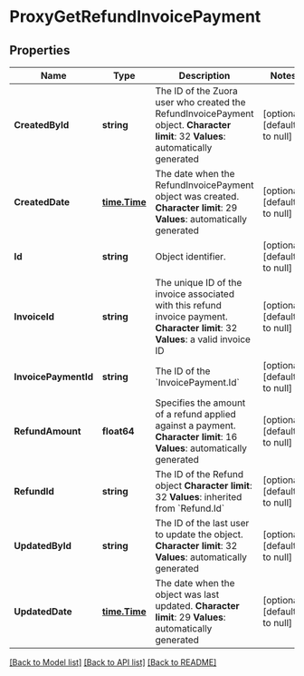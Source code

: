# ProxyGetRefundInvoicePayment

## Properties
Name | Type | Description | Notes
------------ | ------------- | ------------- | -------------
**CreatedById** | **string** |  The ID of the Zuora user who created the RefundInvoicePayment object. **Character limit**: 32 **Values**: automatically generated  | [optional] [default to null]
**CreatedDate** | [**time.Time**](time.Time.md) |  The date when the RefundInvoicePayment object was created. **Character limit**: 29 **Values**: automatically generated  | [optional] [default to null]
**Id** | **string** | Object identifier. | [optional] [default to null]
**InvoiceId** | **string** |  The unique ID of the invoice associated with this refund invoice payment. **Character limit**: 32 **Values**: a valid invoice ID  | [optional] [default to null]
**InvoicePaymentId** | **string** |  The ID of the &#x60;InvoicePayment.Id&#x60;  | [optional] [default to null]
**RefundAmount** | **float64** | Specifies the amount of a refund applied against a payment. **Character limit**: 16 **Values**: automatically generated  | [optional] [default to null]
**RefundId** | **string** |  The ID of the Refund object **Character limit**: 32 **Values**: inherited from &#x60;Refund.Id&#x60;  | [optional] [default to null]
**UpdatedById** | **string** |  The ID of the last user to update the object. **Character limit**: 32 **Values**: automatically generated  | [optional] [default to null]
**UpdatedDate** | [**time.Time**](time.Time.md) |  The date when the object was last updated. **Character limit**: 29 **Values**: automatically generated  | [optional] [default to null]

[[Back to Model list]](../README.md#documentation-for-models) [[Back to API list]](../README.md#documentation-for-api-endpoints) [[Back to README]](../README.md)


